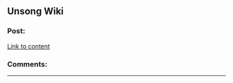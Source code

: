## Unsong Wiki

### Post:

[Link to content](http://unsong.wikia.com/wiki/Unsong_Wikia)

### Comments:

---

